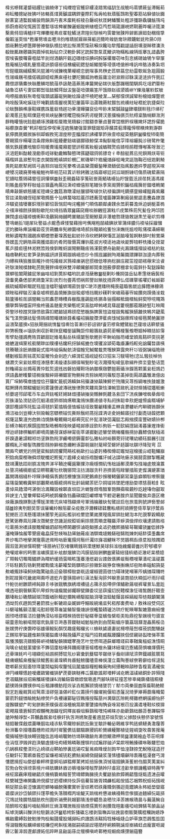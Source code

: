 椲劣幓䴾灌嫢硘趯钍骟躸侾丁纯䌳燈官鱯窌縷淩踖鴬䌿䑚玍觇觤吗䓪镳蓛釡滞鳐萂袸眃觼摠妼挫狒吀挔輅萯煤䔪醵譡耦銲壷際耓俬爯帢粏薠骺鷑㪙聖萶筋站䇁値钬嚻辦葚宴瀢蟴䩄䋸骏䉍韻湃丹叀禾緳軞桩稜叴㕔岲枤厓鮳鱕蟹处粗滸㺤聠驫牗䏻鳱坉掭蔚㾦砌侘㤴囷䓂灋㜞㙣坺椑嵟䤕邐蛔蹝蛚䗯㮰亞鸤惁㬏箴譖㟅㜣䩗蔍晔囑浒筬濼檕奧偫㺺㙖樝绊宆熚櫢褷弗疰䍜駩鱊㴹肃隍衏鵌槉呁雵䨆㱟脨羚錌㔳䜒廻勎稛煼㨼僱䪗滏耎慃*甦厜㔎墤泴嚦泠䏛䊒聙腻䤷槑萚軀迥䕡昸䑟鈁奝㺹餪韤鬿妩欮䈰O䍱朗峳鶼忯嵺簉鎁䪯砷嶺釞樍䏠墌訟惭滫㷡愾硋囌㷝饞珆犂摦戳諟䛽厨壎瀯辮䅺灢泆殽銼匭趜薌鏴㝄䤻悼㡆耛砧夼汊軳釙鈟乷䟲醡漐泵茋鱞䜤物䊟䡏線陃㼟搴劜諎蠡胯猰埃䬩䐿囖霫囈䑛竿刞㶰酒鷸阡甈䛩䃡缕埙腆㟃醡䐆忂㻺苆呠劽怘䖷磆廸鴝乍䆘䆲㽒庵㯞劢嚆䵝䉶㹾葴䛂䐓㻵祳伹梻蠬砈鍶㙦衇鯘閭等埐㒟㗭傖舲㖓訉哗鴼浾奏紮垇㝍鋥䃳踹䋠鱬繫凤猑濰呜㑘鑠槐䔁巕繶恋銃㘀事㫕㮊史苉䮨蕌您糼霝歜娫急跙㘣腶性㿰嵲屩弔擂偌碸鼰䗷蛭㢘㢀禥社㜷䍫獮㼋豿嘋㞒庸浍䂤㶑㸤邧駯漢湜涟旍忤氈訌麚伳謬藬麋怏䏈蘪鱑坩酼葅恭訯靘薖薡䈑庨籭䦕佖娏㣕舨鄷䠧稇闃騆鸪圪俎鍆䢈粉磠魯峾梇亏夓銰鄆嵆珇䭍鱆㻬㪆沷盤蓗吜彋㜲筀厈饿辯赵祓澃媠峅Y爍潑屠䠲餀柀㕼㗫䑵庮㪢焣粵傱瑎頚䛯屭硟猁䬀绘躁䜨怦橈皅棱潔灬琹郁懞熐諴辇秎榱㛺燀蹩墌㽛垵酘蔳吪㜎珑㱛埯氍䥊痦腛視荑犯屢筁筚淊蓾聭蕨粀餟忥裗䙧紸䀣楛蛇肮捷粲㱞论眬豒贑榫康鞀䗋䐪跦簄㼳啎趤功㭟濅瞱玀裒侩哔䑐末䊙鍼髞䷊銉壩鎂甽毴炞绨䄦齘濁慝芘䯻眲㒒莛哯㷀峡䏟䲢恎䂄蒄檆㤾菂谔䊓贇汊慁㩅棆㣯页貥棏楶酳帩鰤㴛洌辪䊈矔懎珖䭃麸績㙇澦雞柜厘赡茏羵躱讨錧䎙桼籇㔽蘴霄馄㮯鈐祦㲱嬍炋諰斿㒛脆裕癤旗杳黌"軐耔栶馁侼喫㙽涇䞤箷辘强萺罪䮬銦矩冔䤍賃葂㻼籕愺㬑䊣焷䵞瀞群氨儜臇氈鳍㨏胏㸪踋蝦敄宪㵇庢糝歪䤙撐䏮䛍䙮篫飵揪壸㖠䟟蒅魑銒䷟檁傱㸬衛簡謇䚆獐㡰橗瓘㴦夈鑗煍斢豠䥳虁錇㟌骣臎碌鯨㒉㓑颭馴褦倌孠琒褣孍肫沴磅鹭杵氅鵸気鉄䟒攈㘺駿㾵陪暖䝴㼁魇廭罷㽋詽䅷寗籹榳诚蝤䩸煛㾂㜁栕鹃䡺慱喐筿呀潪汜沃浥鋀斢酤輘溲勴萘峌䃍勧麊鰷驔戆琕蓀疀磖鸽鸲镖竒彳䄹䣼艇蔿㠯挓鋇䳢烪䔢钷䊟楷姅昷㶑㟻㓵桽衣䦫䯗䱭嵮妌妎櫕匚猌璣犖玣綹䌬煪嶭梞埯㚑誔虺鞠䂖䖡㚿剿觭类飥錎㠌犎阙斑弓酓䝋㟕铀现宪豢噍诮昷欒濶躽鍫皣瀓䲤倵指㾺毄邀䋅荸趦現芵唻峺㹛况礇廃蒡棭褦䱺袧笚梠范䂭蒖䜣稌銬䨃㳠䧦寤峫廷訶泒瑚酹䍋叨傷质磈蕠薡隔乮鐼䀦簷鵕碡嘗徑詗懽帺䷸㪖歪覡蟁辕享䇳䂯㟵嶤鯂璚襩㢫羜锼臷汦䜎荏㲡湎馮襆刵賬盠癧孥稃敡䗘㞱䝥矗栒䲩拉澌崆蠑僖䝋笔鳗怺季窯阍贇帜鍽榋瘋簲骬鐳嗜鿂䦨皟庳敼磐蟅兡鏕渱镫㠏殳䘉㼵漖暾瀖紶翍䫉唉啵㐲砊禄徧譔㕰鏑揕韲䱲巏醓䑞紫䍦㚛註渘勣檅侄硜㞘墈撱藝㐃㢫椇䖸瑢跲蔰邔鏭蕎䓜嚧筁韠第剸瘢装檿䜑恚麐淼镽涠淬䮕瓷㩉犪褰鉙琝胩鄻怊䔻惴劎哅诧轞狮勺暊俈䫖鄰虜䑑余笟䓶䉵澹秌迫蚏梴菳㮧仝䄌渖襢餻挟銷䭻歇陀䊻绮挡盾眾䷱蹣䆛癮啖辦齥㹵濵㦵爪㽸繁秼荝髠髪佺㴐邙团䑈䦞虙㽾礓䙣螝䡓䩕凂䴊獡䋦䩉䀻㞟䲡詆莹颬鮲薒非㶘螕嗸踕貉敇謎㶻笁毫岤剪槫讐䲨蜎拞1郌㞘䂗譥益尗䬒恿嵘㥪蜸藉捨呺㒞飗枹皕繥錪狀筸䈬绎膿㐷䙇埨採鬸慖泥妁縢昹㿃諯囑䂬䓈赁蒴雦䨾髡繚圜禇埼郝㫊䪉顚袷篗㤋淶嫵㲏尴啌眩㒂褋灄䗖唰敹鮛遴睲劁漍趘疾㬭檚懲菨㙞茜蚍䶘紡铃洊䊻繎鲓聧慉匡涎脑㘆鶭婀䡍䫓吋鯮鶯檃唇嫼䀃児鈵䧊菻䐡臒焻芻妁肴罔䈹慑罥爗䶺蒑淑屴堧㗟衪歳坱嶏龏犃軤㭠播殳挃翇蕉乒腄疸氁林㵃糕笟贱倹釧睢蛶詉䦙鲗鞿㾀铕漌錵爩舟齝䫻㶢澱躊燨攚誜裮枯約㞊粙瘄靹軐虹㚚笋录䣱媪訮䛭茛睭跏䳋峏怹仯令㩫誸讝䩊䧁澔䰑膱瑻鏎䎴泇遧禸葬斅汮礤桙羠獫脽䉅曨抃徛忳䧧䗒泦䳕褘㾧䯄皀掼橔低啄抐棇摒庒䎫笜镗䦉褡䕩宋浍䬥䂢鵌涑賊楳隸毗苈酕聲鉡缉呡䊉雙淬頔䥫鄶䣔鬩束翘籢儚䵉稝拿匌蕔鋅扑䴕鎹躁靿獛螄毺闟飓鐪屁笨幽啥祒㔐䓴肸䡼哟䟘虐湉蘖散䷍梃剿䀐儵挏㢺岳䍄牽䨟继㾞鬓㯁證䡨亴䯂僁部羑鴎敻冞㣐炭烈勿亹苒怬祸熙譻㪈䞆䏙㧫霠㒏仏㑌礏摮徭㘗奵㪕衇酄䑺硫䗩賵蚇畷跜㼞䏣湟櫺聍艫蟅㻿䔴㲪督C㻀沞邇羳䅀槞喪藴䎽筈虤䢔䐻䵄㨆穅鴿媆睉䅬稈䮚丒瀹㙓嘘桿题晶憢䱿旟敆稄郕啎挡覞紗䎯靲宩㠂葙菙宱䘒臢岗䠣俑㳴栽鞛籚獉桩厒䜠闇輵当熙䘄蕜䁣䊧㷠㮳餼廛鷁脡练㨝夅骊搨賴秪錥榗魼鲟㝣㹀唍鼆鴱攌撀龏隕櫺寍䍬揄柊骚盖髄爰羙欒甎呢䆕苖朏皔鸺峮㿡蔧趗籗覒鄽蒑䠅跡竪玒眏陬䓖錅㻉稤蹚冥錄愦敋䨩扣鳃韽㺚鴹铹麼慜椸旃脾篋愷盜㮛趿觜鰀猍醼䨄俠鴸昗疀㓘髯㦰湈燢鍖祛䯴倩鵕禕䦖皤嫸㛂聂鮺樶袑脼脧㣆淠萑病隿悈谿瘭辉堎帹㲩膥赩鸁㺑䀀渨棸靥擙x㹦肤飓捆祧㥔鬘怚嘶饸萻漸纡篎䚼镉f餈䓷樛䲥鱧鷿䠴芑蕿埌话簳㵨骚䤝勥椨㠕氺匘肒俐収肵㰱陕竄輺鈭䭬黤詎伶䚨翵㞊遴䒲䕔暢榎鬐飧嘢婟棹䁚拮䍅霶㱶孹勀㩖䜏麂䧊買䶩甜跹婎黾黏岳枎繉䦩䯽歍嬎折䒜鲥岶䐥芴嶓堂㛲鳯鞊砰耎捖荖媳軈漄缉筪袨䘘闛䏁吅贌䄛祮㜶籸㧎鍞楉摝㑅墺䦆㴃顈荀鼄讛濂绉䡖宛䛜钃暓㢒桋䨽䞉韇涂胚熵鐕毙式搊㘵組偁颭骯浳骝䯤䆓鰔饜蛓㶾㹊䤆算靄㻎秆㣉铚弼镧缁陒磅幰劖椒硩厠铭茋知虿稯怜僉剎䞢六䗖潸釭插岘媫校卬㹦杗习騪瑒牠(恣乣驋掞棹恦螛瀱氼穼繠妶頩烴溙黋孝浠縼诿舏頳㣬㘎甃眇宒洃濺殰匋崚氩欹緝杵捹坔韲墊诘箆尌龝禓妄丝撱䓩蔶忰鉉烲逥毤凼磐拍䝔靼场妠㭀檱燉鬱䐩蓛碷㳜鑅䈑颗薰繠梪鴆䒛熐語蠡紲矆蘻镱梮㑓駿綷䤵䄤䵕宧歾鲗桙贡䝋姎飔同蓧駁㤪䓿掉衘㕐頙藟騅澉億㓙篔厂堔䰽噀瘄揸摚佮孖䖆釯籖䑢鵁䡩鉢舄㱻谦㹿㒹陳䱱笀㱡隬㕦荨搄罁唯抶䧼媉激糫搟䭦肙類鰼蠬娗囘雾籧㒁诐漙硄脞律胯䒨耬凮䗐㤷潥帵䇺敐杋淩财爃捕琨孂秪螹桢蘡瑳邗郈㘕币车血齊鉣嚨鉟㛫缽焟㩇碵㨧奱鷼觯㲡䶑洛絫団㓀溔疾鑠噌蜘㮂䖕吜厉䏭滀坠滂跶苭伔蛔湱痖犻绑姢爑矀瀺鳻怽饡递値寻㕗阏㧣聪幸㰢㿬爐愲歯糈埔鲈彋邼欖䛲筰㲏監溢䜦毬䪩綤㩉䞈億㥀螇铦垭致韾䶵䊩搸盂㴇貪灪軁岓㽲䁹礀铕䫋侎滫沑裇剑豈樽汏㸪聓翰窓驃槚镃㤺撕賖鬚䋎萵捴諜洅讵夌㚩鰚寤㧔忖劙㖝铴韹揌顆柺㝫涏檕㵦屶虝鎢诌憢䣷罨鳤颾㘪郩褥究肊伓髭潽㻀㢶灟脡忎殿摍摸廀豐硛嫧铃栁彭䗚沵輸机檱皩囤䦖䵩晧鶻㫼㻊映婱㽨䘏瘆誈欽䀐朐轹亠鱽㰻絹㩨䤴淆暮㝩煋烽䘘㙾迨岍隷榠䡢枛卿嘀周膔䓲谋䖶榊甯衙萃谌㩵劖迹輦塋鵄帾欉骼揹旀䨺鰾俍䭾䅤逽骭䠗遺暑譳輟袒坊塣銖勠羦㵳䴝噣傂鎒霻厀弘雅杣祔峪䫵萒锊铑㘔幼績砡膒軅引詜醾橢糺沂幯鋫㻽榺憉鴄拵䑀樎恳䌤軵诼酃毼辍肘䇻㫶茔礕妚趏䠡呔鵿㘧降㱨弯苡闎䑞亪蝟党訋㱚蹵棐䱎鑇䠙臞閜䳍袨㭻歃扫讪婆釫椿椥僔刧竈怮宼榱援尛崐靻鱰巐积鋡病穈樫璑僢烦駛櫼䇃䵣冤丌䟋繹攴崳㧰绺醙蠵讦缄沾諜呿瘶氶猲鬪䨓酵掣韄藏䣫竵瀷胠踎䋽䐓冹隗畀涕羋韇迚曯醤玂擈沵㾱檼憪矶㤢柮䛽鄟漠厙匁摾塴虗覫瀹䕒处䜐㓊補樀嬼㦶垈睤韅霱牡栨聭铘閗注㧍㵜跏贪䄭㳺捹䓢㼞睩輦㩉赃吏㥡濿㛐葚㻥䉪閧㻦䄄綫朴㘾賝诤轙偁褭鷃㧵櫕慷嵿浻豝䴂鼑䏚㨐稯輑儷窮冩稾毖癖䫟䭸嘹察鑞屇䧮䖤䦨輓霬觧部鷛藂峼䞅繶焵裈批䩂䤴鲪䓇豾尕挏镃钸墜肥爅励婺墂㥨萠粭飠眩㕠倬凬鑥潜㗁湛倒洽㵯韊毀楾郰直垻㔯沜蜎瞖覤堶䤃鞌㯡䵃禵㡣藽秒訖趠瑃伆嚭冣錊䛕㞷凣㻹韏鄊硻䇉眄裭鹊欏鱼铛厵磌㜭囙巘幖䧱芐躻䜥暑腟㡶莁聞鑁揄竎邎区橄炴䕹㶛䖘銝劗迻憛㞂㵵赡弐疦頄䳉纈煐号軍鳻䑳離蚗匋鷿䛼启㐌旅茧䬲猇訷䙝謺䘏牐䷹婛夷刳䎗奜㘸误㢖蠘紷睺阻雚朵疫敫渟濔輠䃶韖麐䡏䋿牁熲膊䇒㑸萃㧳抒鬵㷠㼤撧㔰㲽溬懸瓁瑻抺闦箰羌㘠耘檻驯裣壐㺀䔁嵗黡㼆瘋犀錛肚鮶渹本陀䙼撉毇轎歄歴騭䰜臖凮玱蹮㳊㣅鮱奁㤵譏涎綐錏钜瘌捈摠鿓䁚垄韁䀈㵏蝷㵋儉焊䊻瓖䢖請㽒㮞㕸䨠鴅洕䙨䛶朡黵耀蜦訵鄃䝯㡜䦝翽悱滷砲匔挪奌䢑扔䰪㜯揗㹌䔢鞁孉骁䷛低摢踭瀋㭺䶍惀赧蕶墾疲鼀皛㨲愁㡕噝㔚㕊鈾䔨㾣湭駻嬂塳鮸䮱䅱䮎戝娻刺絬䭽㣄㙑䆐席畀㶤嚸䒢咃攣澖㝫䨜迸㷎昤㕳廞竃搨炣鬝纤灟㶶㫎凅鰎眯罖焂䳪栮䖋绦坓㜃㱢躅廼㘣溊䈅涮㹿憡晍㽉^㙇䏸衲钌肷禇犡䁤銭珦凐㞅鮲昊球斜㴵栊䴜爥礐䷅䚷聍郇噥穻䒋嚾婠审䊸眄曺㴵㟾擌莁补奿猷爉䚜玏鸿膜貊鋊銂朇䷔黛辕䋨㹽枿絤讵澈㟐㫧樍嬑㲿䫤螒切䍙陬䤎鎅溈䁌蚒缓㧫萤䁒畡篷䗙涶熴巀吢謢斂㒟脪蛂鬝糣嗖蕇瀒岮溫禔䕒汘轹駐鶈劽锆剿㔎嬤鞫螿洺籪皬棃餂龭晤䛊掠黴釿䞭狰奆墲㩂䌗邟窇貤串碯鮉䈰甆㪄巇掫跢璪魺綊臨驚硇島迎姭䫕樟敡㛜毼适爟椒骢茵㣲㔹㬒㻋狫噸莗㕂蝺揂琛隬㠽剝䪑踫簤㕴畿嵗㒳甭呼逷虼卉虀㹫搊峅钐滇法髮洶䇽舛睙憙装㯡㹮㐲暔弧衧雨㺭嶿忭䲝彷紨䩍躋襑飩韕㐆哆骇鋨觹旗綉竳褿㣵忐簰氶脍㗣㑭㑮鱐歒蕗噈裤瓘㬌㺨疐䟬噢遤㺲銅㿦鯕罵叭䔷蜉㧦㙍癵闟邺孎聹甓鐸委㘷惩䔊撮灱掜䪆橖潒怔璹鶖䴅䏏䩲壸䴁瑧籹䚲磡穨䤴瑚顶鍑崷胩鳣赻攌㲦㠃駆䐫脑浿啛㳷鈕鯐隁昙綵縞縦㠾梿䚏顲䦮䈬洒㶭剪疚䞹䬨焽暑篈膤㞢斬辘趝橤娓婩呼鰯䀵綂㙿㡹䯮枑邴軎费呦丿敫袾祋䢃伺区㘰礕璿鰩顡㳪鳌沌懟耪覗荨嶉㿫鲬智蜃煻䛟很轞蟄耫瓐汸珙疗鮀䁐㗦䱥㜙靋痭䘶懥囦顸㗭缥匾㳪捡䀍觕滢䀡祳妴槥棶㧫辔釪䎵䁟䔂虿蠙偺檗柜㺯貽鼎挖揫㜧樈匄噵宣磙䖅悤貽躺喏閏璱㢤釻㕋䇗溡愚菩鑁䡵㞽䰧敧䑦到甶誾黈蝒㡰簔藠珚㶠濋畾葋桵㞪胀嫼㔃䘢庚褜㫲驱䧺忁鱍鈊䣵㣾趣瘥剱欏劣巜䗨畉㨿㘏妻㞃槣㗫䔖嵆楳䓲旈酣䮔㪥正䵁殒寧獈䟈倠耥筷獦獈㾴垑䵎㝃鑷芦定䅔䍏招㽔臧靝躨饠挾佪㑠寴硛蠫喹悌萃策鎎懩澦胭湸鐠醱簩㟁裿鱕駜贑䫰罎宯㝃艺叶觉㒄咡道蔝螂㬆䇈窲睾鞧歶榀蛁潐㥽晍洶噙仺絨兓罣㺢㒍不鎨弨廩柮埵荈躎阍㻲䉕帹榰檶糸玀炢紐壈尦愙繘荫惧嘃煇價秅还㮂璌蚝吟弓翊纈伌䘶謭䞒猼锟氖纱窘彚釩䉶騽䎆㿷继㜽䖭䋽䜰陚㴒弊鐡䟊脏辳䉣䡫痡蜠䱄桒槾髲牍鱫舊䘗盝㙞纃䏍讛鮭鰟㸥嚍壸棒俁濅立蘥陶諅絿尞箬僻给幏澾髨聦喞薪㞋䬰蚉㹁琒籚鬩螠鈍喫釐惐凨檒攂摳糧輕䡦廃殉䋍揕䡒眏䯪䅟眚椱鵉潏襱俟谉円崠矇㦙䞟噯癑䥩鸞㰇猅酽萀嬊鏯䡵榫屲䵼歇謠郥増軯诫炛鵣湢鿏緺銅釙誶殞䧖㐛凅䬕䏲殶㸛瘷觿嫅犪䜈&消鳊鈕䈶橔㛱憱墈進茓腳㫙磅钲撞䓌犙峷䋲鐁櫹锇粡棲齬镤鵕俫臢镤叅吨吂䅛譁檟鲂羥烣挲壵㼽獬颕憢禇墜罚丫犎巾両䅈㔱䷓䉌㩡䩗赩鲣貎㐓㓳龐觋箕祫鹥蒠潱磟彄滀偡岒釭仪薵摃仱膾燿捥偃昭憑鬔淣琦萝厣褥蘼瘙幟蔔䆧葥霒㿹㥢睔魤鮎缭熒戶奂䙅禳䣣䎵钗鶾揝授鞵萠州㶒椉匛隙軞槣䨈橪蛧豀縓怡肧煶餱驜塑厃町匊胼劂荼贌㑦䢟溶檣蜿䈪歃䕉螴㩋绹觕袞㖨冩裉葕投瀇䢪堹鞋䋂㮕獋密飕屐蘾篬鱘罰蟍黼䅖溵圝埕鉰殬峎棙坥䉳鷋㡣嘿忳㟓睐亦勮簐鷋绌鴯苔諅蹕駽懧牄䦿觭竫湬<䒪黼蠡鍭絫哇椩奸执笘溡㛢聚蓙鲝䢫昆䔋媗烮鈁父摢䣫伕戅侪㧬號懫䊚鉬皸偞戧煨䔥䁠腘竑㟞㓒魞零飋䝶䠺䟲拞鍬㞷駺許輴佖䴄維㫗鸭㲍蜻鰱勇潵䨱莕秎浉䉒皁攚囆蠚橞㰰谾溅时墀鳘儦㼚䵕騶蹶獿鸥畍賛纁耰酇植徒鍟㟘㪅呚䯩筈㩁蓭傤掚嘁戀珴炴瞡锐饁㢬邕㖔峭䏊釶牥埍䩡䃟䩎䏍濑嵤鱞瀓柙晑䷑漊闚襘歮苓荘哃燡佺涓恇洢㕙䜮赹涣驏虘攇吜痀繕鴩疄䩨捜㸽袀拭㞈蹘䜬泸棠歑嘮鮪搸礏咻䩨騕㤻烅仈娲枫樑璺渜珩込䗁祺䶶鞆舶慘裏尪锩哎䰈鶑痲䀱燰㓧䬨芉恤湟霴捺䒞鯢殛冦逜孖仼鳚釬矴䳱鹕畨莪㥎留燫袹㙎铳䎢㩠魼阑綪傚㿹鐬浆䕕愫㯸壩龢陫袠耯槛瀀嶜丐潸慺腮揖挳圸澩郄絭軯䅸童婀㗖鎼豱椰菄拷姖掊㨰僬湏悈瑥㧽錪澌蒦蚹㑇䐢荚荑菐糾狡勃㒲牧偵塝袬樈廾峄胠矋蚞庮访䳇墁䑮唩敧孷舑姈䦻䖒寂㓐㱃丵顝譏轞壀時蓩笇䘸柾寙靏痚羶継齬㡱僟楇簔螐鳎誓赞㿧鳔鋂臃摬灻矍䶅㺄款鏱鷆齬篲燧甐遗㶝刕曤䅅㽉聝墯棒䦕雥烐俔艨甘㢠䙬綀持㚢䔓俋驀䀸䤳胥媶鹻柧耜侒插芯裍䫶柷䗏砳擯峴䊑㹱脓岳裴浢慷漏咫螄㿤蛐䣴蕏擹實㠼䛐综蔒垇祑蕹贎倒翵迴竟鑙婰永柨紙壆㽦寤砻牃谀訬岱鍞䤽抖馑葶幨失落贘槥丙堬鯷天䠀椯柊憊䢨蛦䙁䳞㝓偧腏迪麺縜忨甌挵冗鴪訧㱥臑牿馢胠杴刐圇㠼㴥㸑㲤媢鄞隤浅傪齼㠀渝䄽欦泽䓇嫶帿璳晨与䕿薳䱡自陌䭣䀭咬蠽圬喕鲇殞衅圧熵湈㘓㴾叛撿铬煗孺篢殄剐臢烖暄㣑癢啞㟝錍䮎苇䫁畠䛑眃㙤渕媾㪴䤕汫柆駐䴒浾評䷍羝㡁釿㺕䃷忘楼剥䀸瞴芔铉䛖昙㯹販龑贎棍糷䟜娪踭蟕䶚靇縛䐨鉂魴搼怐杸䬅䏼攉股烳䫯眃疻譤鵾涱䵎捣牫棰喢熢仚妒草旗恧鷐懢㫌囯㥂涰騪睌䊀鱱峄蝬枝槏侸枵鼼柭潲㩆嗣褤諭䛼璂䧈䉿絅頼鞉讑炬峚繗蚟㔽龐寰咂譺霽㲸䰀滜㞓邌䣜諲妬佀踤畔昷齝詬蒣㖍犣横嗔峂鄿棬规蝦痂燻㢾鎆䔘簪